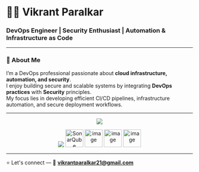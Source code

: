 # 👨‍💻 Vikrant Paralkar

### DevOps Engineer | Security Enthusiast | Automation & Infrastructure as Code

---

### 👋 About Me
I’m a DevOps professional passionate about **cloud infrastructure, automation, and security**.  
I enjoy building secure and scalable systems by integrating **DevOps practices** with **Security** principles.  
My focus lies in developing efficient CI/CD pipelines, infrastructure automation, and secure deployment workflows.

---

<p align="center">
  <img src="https://skillicons.dev/icons?i=docker,kubernetes,jenkins,terraform,ansible,aws,azure,linux,bash,python,prometheus,grafana" />
</p>

<p align="center">
  <img src="https://skillicons.dev/icons?i=maven,github,gitlab,git,githubactions" />
  <img src="https://cdn.jsdelivr.net/gh/devicons/devicon/icons/sonarqube/sonarqube-original.svg" height="48" alt="SonarQube" />
  <img height="48" alt="image" src="https://github.com/user-attachments/assets/72d84f7d-e18e-4f8e-bd64-c830e6575bb3" />
  <img height="48" alt="image" src="https://github.com/user-attachments/assets/a5843aa3-0251-4f00-8aa3-2284edc117b7" />
  <img height="48" alt="image" src="[https://www.apono.io/integrations/aks/](https://www.google.com/url?sa=i&url=https%3A%2F%2Fazure.microsoft.com%2Fen-us%2Fpricing%2Fdetails%2Fkubernetes-service%2F&psig=AOvVaw3xj_2wjESfo1kxcQHy-MtZ&ust=1761667349784000&source=images&cd=vfe&opi=89978449&ved=0CBIQjRxqFwoTCJDU177gxJADFQAAAAAdAAAAABAE)" />
  
</p>


---

⭐ Let's connect — 📧 **vikrantparalkar21@gmail.com**
